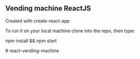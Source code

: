 Vending machine ReactJS
---

Created with create-react-app

To run it on your local machine clone into the repo, then type:

npm install && npm start



#   r e a c t - v e n d i n g - m a c h i n e  
 